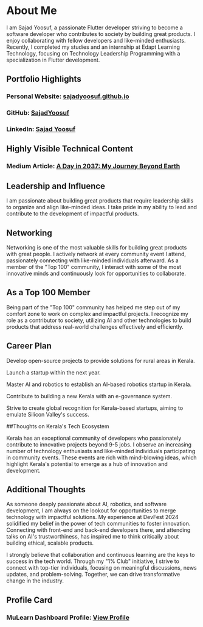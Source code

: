 # About Me

I am Sajad Yoosuf, a passionate Flutter developer striving to become a software developer who contributes to society by building great products. I enjoy collaborating with fellow developers and like-minded enthusiasts. Recently, I completed my studies and an internship at Edapt Learning Technology, focusing on Technology Leadership Programming with a specialization in Flutter development.

## Portfolio Highlights

### Personal Website: [sajadyoosuf.github.io](https://sajadyoosuf.github.io/)

### GitHub: [SajadYoosuf](https://github.com/SajadYoosuf)

### LinkedIn: [Sajad Yoosuf](https://www.linkedin.com/in/SajadYoosuf/)

## Highly Visible Technical Content

### Medium Article: [A Day in 2037: My Journey Beyond Earth](https://medium.com/@sajadyoosuf24/a-day-in-2037-my-journey-beyond-earth-27ed05044bb3)

## Leadership and Influence

I am passionate about building great products that require leadership skills to organize and align like-minded ideas. I take pride in my ability to lead and contribute to the development of impactful products.

## Networking

Networking is one of the most valuable skills for building great products with great people. I actively network at every community event I attend, passionately connecting with like-minded individuals afterward. As a member of the "Top 100" community, I interact with some of the most innovative minds and continuously look for opportunities to collaborate.

## As a Top 100 Member

Being part of the "Top 100" community has helped me step out of my comfort zone to work on complex and impactful projects. I recognize my role as a contributor to society, utilizing AI and other technologies to build products that address real-world challenges effectively and efficiently.

## Career Plan

Develop open-source projects to provide solutions for rural areas in Kerala.

Launch a startup within the next year.

Master AI and robotics to establish an AI-based robotics startup in Kerala.

Contribute to building a new Kerala with an e-governance system.

Strive to create global recognition for Kerala-based startups, aiming to emulate Silicon Valley's success.

##Thoughts on Kerala's Tech Ecosystem

Kerala has an exceptional community of developers who passionately contribute to innovative projects beyond 9-5 jobs. I observe an increasing number of technology enthusiasts and like-minded individuals participating in community events. These events are rich with mind-blowing ideas, which highlight Kerala's potential to emerge as a hub of innovation and development.

## Additional Thoughts

As someone deeply passionate about AI, robotics, and software development, I am always on the lookout for opportunities to merge technology with impactful solutions. My experience at DevFest 2024 solidified my belief in the power of tech communities to foster innovation. Connecting with front-end and back-end developers there, and attending talks on AI's trustworthiness, has inspired me to think critically about building ethical, scalable products.

I strongly believe that collaboration and continuous learning are the keys to success in the tech world. Through my "1% Club" initiative, I strive to connect with top-tier individuals, focusing on meaningful discussions, news updates, and problem-solving. Together, we can drive transformative change in the industry.

## Profile Card

### MuLearn Dashboard Profile: [View Profile](https://app.mulearn.org/dashboard/profile)
